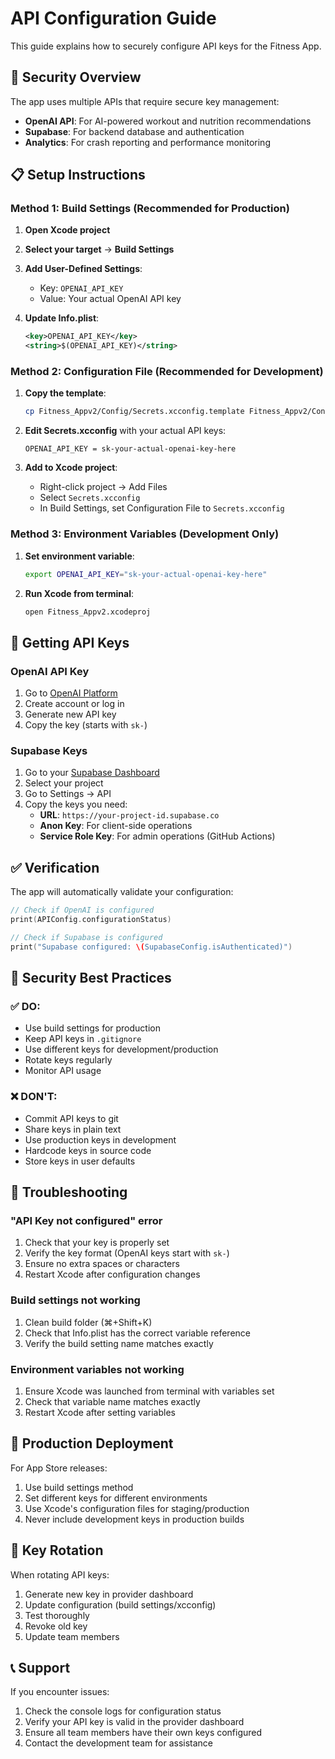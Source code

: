 # API Configuration Guide

This guide explains how to securely configure API keys for the Fitness App.

## 🔐 Security Overview

The app uses multiple APIs that require secure key management:
- **OpenAI API**: For AI-powered workout and nutrition recommendations
- **Supabase**: For backend database and authentication
- **Analytics**: For crash reporting and performance monitoring

## 📋 Setup Instructions

### Method 1: Build Settings (Recommended for Production)

1. **Open Xcode project**
2. **Select your target** → **Build Settings**
3. **Add User-Defined Settings**:
   - Key: `OPENAI_API_KEY`
   - Value: Your actual OpenAI API key

4. **Update Info.plist**:
   ```xml
   <key>OPENAI_API_KEY</key>
   <string>$(OPENAI_API_KEY)</string>
   ```

### Method 2: Configuration File (Recommended for Development)

1. **Copy the template**:
   ```bash
   cp Fitness_Appv2/Config/Secrets.xcconfig.template Fitness_Appv2/Config/Secrets.xcconfig
   ```

2. **Edit Secrets.xcconfig** with your actual API keys:
   ```
   OPENAI_API_KEY = sk-your-actual-openai-key-here
   ```

3. **Add to Xcode project**:
   - Right-click project → Add Files
   - Select `Secrets.xcconfig`
   - In Build Settings, set Configuration File to `Secrets.xcconfig`

### Method 3: Environment Variables (Development Only)

1. **Set environment variable**:
   ```bash
   export OPENAI_API_KEY="sk-your-actual-openai-key-here"
   ```

2. **Run Xcode from terminal**:
   ```bash
   open Fitness_Appv2.xcodeproj
   ```

## 🔑 Getting API Keys

### OpenAI API Key
1. Go to [OpenAI Platform](https://platform.openai.com/account/api-keys)
2. Create account or log in
3. Generate new API key
4. Copy the key (starts with `sk-`)

### Supabase Keys
1. Go to your [Supabase Dashboard](https://app.supabase.com)
2. Select your project
3. Go to Settings → API
4. Copy the keys you need:
   - **URL**: `https://your-project-id.supabase.co`
   - **Anon Key**: For client-side operations
   - **Service Role Key**: For admin operations (GitHub Actions)

## ✅ Verification

The app will automatically validate your configuration:

```swift
// Check if OpenAI is configured
print(APIConfig.configurationStatus)

// Check if Supabase is configured  
print("Supabase configured: \(SupabaseConfig.isAuthenticated)")
```

## 🚨 Security Best Practices

### ✅ DO:
- Use build settings for production
- Keep API keys in `.gitignore`
- Use different keys for development/production
- Rotate keys regularly
- Monitor API usage

### ❌ DON'T:
- Commit API keys to git
- Share keys in plain text
- Use production keys in development
- Hardcode keys in source code
- Store keys in user defaults

## 🔧 Troubleshooting

### "API Key not configured" error
1. Check that your key is properly set
2. Verify the key format (OpenAI keys start with `sk-`)
3. Ensure no extra spaces or characters
4. Restart Xcode after configuration changes

### Build settings not working
1. Clean build folder (⌘+Shift+K)
2. Check that Info.plist has the correct variable reference
3. Verify the build setting name matches exactly

### Environment variables not working
1. Ensure Xcode was launched from terminal with variables set
2. Check that variable name matches exactly
3. Restart Xcode after setting variables

## 📱 Production Deployment

For App Store releases:
1. Use build settings method
2. Set different keys for different environments
3. Use Xcode's configuration files for staging/production
4. Never include development keys in production builds

## 🔄 Key Rotation

When rotating API keys:
1. Generate new key in provider dashboard
2. Update configuration (build settings/xcconfig)
3. Test thoroughly
4. Revoke old key
5. Update team members

## 📞 Support

If you encounter issues:
1. Check the console logs for configuration status
2. Verify your API key is valid in the provider dashboard
3. Ensure all team members have their own keys configured
4. Contact the development team for assistance 